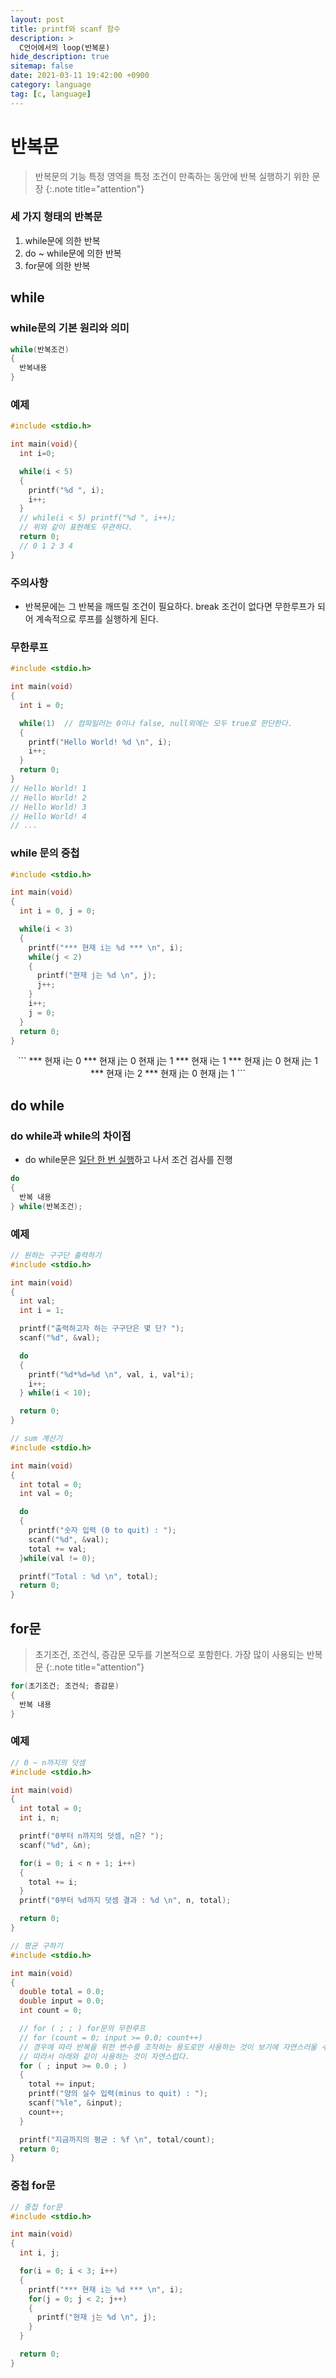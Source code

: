 ```yaml
---
layout: post
title: printf와 scanf 함수
description: >
  C언어에서의 loop(반복문)
hide_description: true
sitemap: false
date: 2021-03-11 19:42:00 +0900
category: language
tag: [c, language]
---
```


# 반복문

> 반복문의 기능
> 특정 영역을 특정 조건이 만족하는 동안에 반복 실행하기 위한 문장
{:.note title="attention"}

### 세 가지 형태의 반복문

1. while문에 의한 반복
2. do ~ while문에 의한 반복
3. for문에 의한 반복

## while

### while문의 기본 원리와 의미
```c
while(반복조건)
{
  반복내용
}
```

### 예제

```c
#include <stdio.h>

int main(void){
  int i=0;

  while(i < 5)
  {
    printf("%d ", i);
    i++;
  }
  // while(i < 5) printf("%d ", i++);
  // 위와 같이 표현해도 무관하다.
  return 0;
  // 0 1 2 3 4
}
```

### 주의사항

* 반복문에는 그 반복을 깨뜨릴 조건이 필요하다. break 조건이 없다면 무한루프가 되어 계속적으로 루프를 실행하게 된다.

### 무한루프
```c
#include <stdio.h>

int main(void)
{
  int i = 0;

  while(1)  // 컴파일러는 0이나 false, null외에는 모두 true로 판단한다.
  {
    printf("Hello World! %d \n", i);
    i++;
  }
  return 0;
}
// Hello World! 1
// Hello World! 2
// Hello World! 3
// Hello World! 4
// ...
```

### while 문의 중첩

```c
#include <stdio.h>

int main(void)
{
  int i = 0, j = 0;

  while(i < 3)
  {
    printf("*** 현재 i는 %d *** \n", i);
    while(j < 2)
    {
      printf("현재 j는 %d \n", j);
      j++;
    }
    i++;
    j = 0;
  }
  return 0;
}
```

<center>
```
*** 현재 i는 0 ***
현재 j는 0
현재 j는 1
*** 현재 i는 1 ***
현재 j는 0
현재 j는 1
*** 현재 i는 2 ***
현재 j는 0
현재 j는 1
```
</center>

## do while

### do while과 while의 차이점

* do while문은 <u>일단 한 번 실행</u>하고 나서 조건 검사를 진행

```c
do
{
  반복 내용
} while(반복조건);
```

### 예제

```c
// 원하는 구구단 출력하기
#include <stdio.h>

int main(void)
{
  int val;
  int i = 1;

  printf("출력하고자 하는 구구단은 몇 단? ");
  scanf("%d", &val);

  do
  {
    printf("%d*%d=%d \n", val, i, val*i);
    i++;
  } while(i < 10);

  return 0;
}
```

```c
// sum 계산기
#include <stdio.h>

int main(void)
{
  int total = 0;
  int val = 0;

  do
  {
    printf("숫자 입력 (0 to quit) : ");
    scanf("%d", &val);
    total += val;
  }while(val != 0);

  printf("Total : %d \n", total);
  return 0;
}
```

## for문

> 초기조건, 조건식, 증감문 모두를 기본적으로 포함한다.
> 가장 많이 사용되는 반복문
{:.note title="attention"}

```c
for(초기조건; 조건식; 증감문)
{
  반복 내용
}
```

### 예제

```c
// 0 ~ n까지의 덧셈
#include <stdio.h>

int main(void)
{
  int total = 0;
  int i, n;

  printf("0부터 n까지의 덧셈, n은? ");
  scanf("%d", &n);

  for(i = 0; i < n + 1; i++)
  {
    total += i;
  }
  printf("0부터 %d까지 덧셈 결과 : %d \n", n, total);

  return 0;
}
```

```c
// 평균 구하기
#include <stdio.h>

int main(void)
{
  double total = 0.0;
  double input = 0.0;
  int count = 0;

  // for ( ; ; ) for문의 무한루프
  // for (count = 0; input >= 0.0; count++)
  // 경우에 따라 반복을 위한 변수를 조작하는 용도로만 사용하는 것이 보기에 자연스러울 수 있다.
  // 따라서 아래와 같이 사용하는 것이 자연스럽다.
  for ( ; input >= 0.0 ; )
  {
    total += input;
    printf("양의 실수 입력(minus to quit) : ");
    scanf("%le", &input);
    count++;
  }

  printf("지금까지의 평균 : %f \n", total/count);
  return 0;
}
```

### 중첩 for문

```c
// 중첩 for문
#include <stdio.h>

int main(void)
{
  int i, j;

  for(i = 0; i < 3; i++)
  {
    printf("*** 현재 i는 %d *** \n", i);
    for(j = 0; j < 2; j++)
    {
      printf("현재 j는 %d \n", j);
    }
  }

  return 0;
}

```
